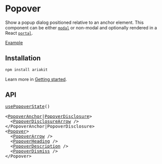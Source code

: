 # Popover

<p data-description>
  Show a popup dialog positioned relative to an anchor element. This component can be either <a href="/api-reference/popover#modal"><code>modal</code></a> or non-modal and optionally rendered in a React <a href="/api-reference/dialog#portal"><code>portal</code></a>.
</p>

<a href="./__examples__/popover/index.tsx" data-playground>Example</a>

## Installation

```sh
npm install ariakit
```

Learn more in [Getting started](/guide/getting-started).

## API

<pre data-api>
<a href="/api-reference/popover-state">usePopoverState</a>()

&lt;<a href="/api-reference/popover-anchor">PopoverAnchor</a>|<a href="/api-reference/popover-disclosure">PopoverDisclosure</a>&gt;
  &lt;<a href="/api-reference/popover-disclosure-arrow">PopoverDisclosureArrow</a> /&gt;
&lt;/PopoverAnchor|PopoverDisclosure&gt;
&lt;<a href="/api-reference/popover">Popover</a>&gt;
  &lt;<a href="/api-reference/popover-arrow">PopoverArrow</a> /&gt;
  &lt;<a href="/api-reference/popover-heading">PopoverHeading</a> /&gt;
  &lt;<a href="/api-reference/popover-description">PopoverDescription</a> /&gt;
  &lt;<a href="/api-reference/popover-dismiss">PopoverDismiss</a> /&gt;
&lt;/Popover&gt;
</pre>
